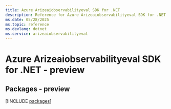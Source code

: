 ```yaml
---
title: Azure Arizeaiobservabilityeval SDK for .NET
description: Reference for Azure Arizeaiobservabilityeval SDK for .NET
ms.date: 05/28/2025
ms.topic: reference
ms.devlang: dotnet
ms.service: arizeaiobservabilityeval
---
```

# Azure Arizeaiobservabilityeval SDK for .NET - preview
## Packages - preview
[!INCLUDE [packages](arizeaiobservabilityeval-index.md)]